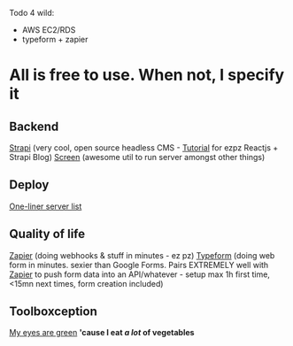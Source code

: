 Todo 4 wild:
- AWS EC2/RDS
- typeform + zapier
# All is free to use. When not, I specify it

## Backend
[Strapi][3] (very cool, open source headless CMS - [Tutorial][5] for ezpz Reactjs + Strapi Blog)
[Screen][4] (awesome util to run server amongst other things)

## Deploy
[One-liner server list][1]

## Quality of life
[Zapier][6] (doing webhooks & stuff in minutes - ez pz)
[Typeform][7] (doing web form in minutes. sexier than Google Forms. Pairs EXTREMELY well with [Zapier][6] to push form data into an API/whatever - setup max 1h first time, <15mn next times, form creation included)

## Toolboxception
[My eyes are green][2] **'cause I eat *a lot* of vegetables**

[1]: https://gist.github.com/willurd/5720255
[2]: https://github.com/digitalfu/developer-reference-resources-on-github
[3]: https://strapi.io/documentation/3.0.0-beta.x/getting-started/quick-start.html
[4]: https://linuxize.com/post/how-to-use-linux-screen/
[5]: https://medium.com/@adeyinkakazeemolufemioluoje/create-a-blog-with-react-and-strapi-cc3d8f0f01e1
[6]: https://zapier.com/
[7]: https://www.typeform.com/